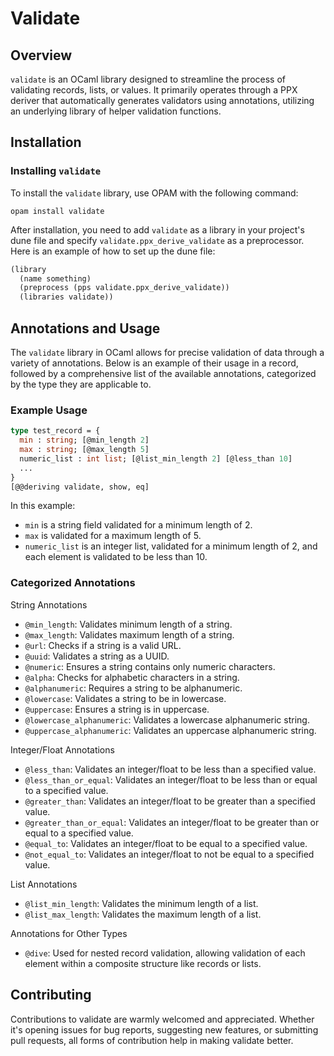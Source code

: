 # Validate

## Overview
`validate` is an OCaml library designed to streamline the process of validating records, lists, 
or values. It primarily operates through a PPX deriver that automatically generates 
validators using annotations, utilizing an underlying library of helper validation functions.

## Installation

### Installing `validate`
To install the `validate` library, use OPAM with the following command:
```
opam install validate
```

After installation, you need to add `validate` as a library in your project's dune file and specify `validate.ppx_derive_validate` as a preprocessor. 
Here is an example of how to set up the dune file:

```lisp
(library
  (name something)
  (preprocess (pps validate.ppx_derive_validate))
  (libraries validate))
```

## Annotations and Usage

The `validate` library in OCaml allows for precise validation of data through a variety of annotations. 
Below is an example of their usage in a record, followed by a comprehensive list of the available annotations, 
categorized by the type they are applicable to.

### Example Usage

```ocaml
type test_record = {
  min : string; [@min_length 2]
  max : string; [@max_length 5]
  numeric_list : int list; [@list_min_length 2] [@less_than 10]
  ...
}
[@@deriving validate, show, eq]
```

In this example:

- `min` is a string field validated for a minimum length of 2.
- `max` is validated for a maximum length of 5.
- `numeric_list` is an integer list, validated for a minimum length of 2, and each element is validated to be less than 10.

### Categorized Annotations

String Annotations

- `@min_length`: Validates minimum length of a string.
- `@max_length`: Validates maximum length of a string.
- `@url`: Checks if a string is a valid URL.
- `@uuid`: Validates a string as a UUID.
- `@numeric`: Ensures a string contains only numeric characters.
- `@alpha`: Checks for alphabetic characters in a string.
- `@alphanumeric`: Requires a string to be alphanumeric.
- `@lowercase`: Validates a string to be in lowercase.
- `@uppercase`: Ensures a string is in uppercase.
- `@lowercase_alphanumeric`: Validates a lowercase alphanumeric string.
- `@uppercase_alphanumeric`: Validates an uppercase alphanumeric string.

Integer/Float Annotations

- `@less_than`: Validates an integer/float to be less than a specified value.
- `@less_than_or_equal`: Validates an integer/float to be less than or equal to a specified value.
- `@greater_than`: Validates an integer/float to be greater than a specified value.
- `@greater_than_or_equal`: Validates an integer/float to be greater than or equal to a specified value.
- `@equal_to`: Validates an integer/float to be equal to a specified value.
- `@not_equal_to`: Validates an integer/float to not be equal to a specified value.

List Annotations

- `@list_min_length`: Validates the minimum length of a list.
- `@list_max_length`: Validates the maximum length of a list.

Annotations for Other Types

- `@dive`: Used for nested record validation, allowing validation of each element within a composite structure like records or lists.

## Contributing

Contributions to validate are warmly welcomed and appreciated. 
Whether it's opening issues for bug reports, suggesting new features, or submitting pull requests, 
all forms of contribution help in making validate better.

